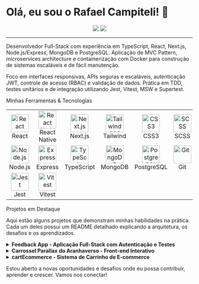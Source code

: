 


# Olá, eu sou o Rafael Campiteli! 👋

<p align="center">
  <a href="https://www.linkedin.com/in/rafael-campiteli-pereira-033537240/" target="_blank"><img src="https://img.shields.io/badge/LinkedIn-0077B5?style=for-the-badge&logo=linkedin&logoColor=white" /></a>
  <a href="mailto:campitelir8@gmail.com" target="_blank"><img src="https://img.shields.io/badge/Email-D14836?style=for-the-badge&logo=gmail&logoColor=white" /></a>
</p>

---

Desenvolvedor Full-Stack com experiência em TypeScript, React, Next.js, Node.js/Express, MongoDB e PostgreSQL. Aplicação de MVC Pattern, microservices architecture e containerização com Docker para construção de sistemas escaláveis e de fácil manutenção.

Foco em interfaces responsivas, APIs seguras e escaláveis, autenticação JWT, controle de acesso (RBAC) e validação de dados. Prática em TDD, testes unitários e de integração utilizando Jest, Vitest, MSW e Supertest.

Minhas Ferramentas & Tecnologias

<table>
  <tr>
    <td align="center" width="96">
      <img src="https://skillicons.dev/icons?i=react" width="48" height="48" alt="React" />
      <br>React
    </td>
    <td align="center" width="96">
      <img src="https://skillicons.dev/icons?i=react" width="48" height="48" alt="React Native" />
      <br>React Native
    </td>
    <td align="center" width="96">
      <img src="https://skillicons.dev/icons?i=nextjs" width="48" height="48" alt="Next.js" />
      <br>Next.js
    </td>
    <td align="center" width="96">
      <img src="https://skillicons.dev/icons?i=tailwind" width="48" height="48" alt="Tailwind CSS" />
      <br>Tailwind
    </td>
    <td align="center" width="96">
      <img src="https://skillicons.dev/icons?i=css" width="48" height="48" alt="CSS3" />
      <br>CSS3
    </td>
    <td align="center" width="96">
      <img src="https://skillicons.dev/icons?i=scss" width="48" height="48" alt="SCSS" />
      <br>SCSS
    </td>
  </tr>
  <tr>
    <td align="center" width="96">
      <img src="https://skillicons.dev/icons?i=nodejs" width="48" height="48" alt="Node.js" />
      <br>Node.js
    </td>
    <td align="center" width="96">
      <img src="https://skillicons.dev/icons?i=express" width="48" height="48" alt="Express" />
      <br>Express
    </td>
    <td align="center" width="96">
      <img src="https://skillicons.dev/icons?i=ts" width="48" height="48" alt="TypeScript" />
      <br>TypeScript
    </td>
    <td align="center" width="96">
      <img src="https://skillicons.dev/icons?i=mongodb" width="48" height="48" alt="MongoDB" />
      <br>MongoDB
    </td>
    <td align="center" width="96">
      <img src="https://skillicons.dev/icons?i=postgres" width="48" height="48" alt="PostgreSQL" />
      <br>PostgreSQL
    </td>
    <td align="center" width="96">
      <img src="https://skillicons.dev/icons?i=git" width="48" height="48" alt="Git" />
      <br>Git
    </td>
  </tr>
  <tr>
    <td align="center" width="96">
      <img src="https://skillicons.dev/icons?i=jest" width="48" height="48" alt="Jest" />
      <br>Jest
    </td>
    <td align="center" width="96">
      <img src="https://skillicons.dev/icons?i=vitest" width="48" height="48" alt="Vitest" />
      <br>Vitest
    </td>
  </tr>
</table>

Projetos em Destaque

Aqui estão alguns projetos que demonstram minhas habilidades na prática. Cada um deles possui um README detalhado explicando a arquitetura, os desafios e os aprendizados.

<details> <summary><strong>Feedback App - Aplicação Full-Stack com Autenticação e Testes</strong></summary>

•
Descrição: Uma aplicação completa para gestão de feedbacks com autenticação JWT e controle de acesso. Este projeto foi uma oportunidade para aplicar TDD e resolver desafios de configuração de ambiente de testes.

Tecnologias: Node.js, Express, React, Vite, MongoDB, JWT, TypeScript, Jest, Supertest, Vitest, MSW.

•
O Desafio: Construir uma aplicação full-stack robusta, garantindo a segurança dos dados e a integridade das operações através de autenticação e testes abrangentes, abordando desafios na configuração de um ambiente de testes completo.

•
O Aprendizado Chave: Aprofundei meu conhecimento em TDD e na integração de diferentes ferramentas de teste (Jest, Vitest, Supertest, MSW), aprendendo a depurar e otimizar ambientes de desenvolvimento complexos. A migração do Jest para o Vitest foi um marco, reforçando a importância da adaptabilidade e da busca por soluções mais eficientes.

</details> <details> <summary><strong>Carrossel Parallax do Aranhaverso - Front-end Interativo</strong></summary>

•
Descrição: Um projeto focado em front-end com Next.js para criar uma experiência de usuário visualmente rica e interativa, consumindo uma API interna e aplicando técnicas avançadas de componentização e estilização com SCSS.

•
Tecnologias: Next.js, React, TypeScript, SCSS/CSS Modules.

•
O Desafio: Criar uma interface de usuário altamente interativa e visualmente atraente, explorando efeitos de parallax e consumo de API para uma experiência imersiva, com performance otimizada.

•
O Aprendizado Chave: Aprofundei minhas habilidades em Next.js para otimização de performance e SEO, além de dominar técnicas avançadas de estilização com SCSS Modules para componentização e manutenção de estilos complexos, equilibrando estética e eficiência.

</details> 

<details> <summary><strong>cartEcommerce - Sistema de Carrinho de E-commerce</strong></summary>

•
Descrição: Aplicação de e-commerce com gerenciamento de carrinho, persistência de dados entre sessões e sincronização entre dispositivos.

•
Tecnologias: Next.js, React, TypeScript, Tailwind CSS, Node.js, Express, MongoDB, JWT, Docker.

•
Arquitetura: MVC Pattern, frontend (Next.js + Context API), backend (Node.js + Express), banco de dados (MongoDB).

•
Principais Benefícios: Validação de dados no front-end e back-end, segurança com autenticação JWT, escalabilidade, padronização arquitetural e performance otimizada.

</details>

Estou aberto a novas oportunidades e desafios onde eu possa contribuir, aprender e crescer. Vamos nos conectar!
